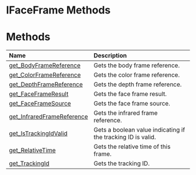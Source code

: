 IFaceFrame Methods  
==================  

<span id="publicmethodsSection"></span>

Methods  
=======  

<table>
<colgroup>
<col width="30%" />
<col width="60%" />
</colgroup>
<thead>
<tr class="header">
<th align="left">Name</th>
<th align="left">Description</th>
</tr>
</thead>
<tbody>
<tr class="odd">
<td align="left"><a href="Methods/get_BodyFrameReference.md">get_BodyFrameReference</a></td>
<td align="left">Gets the body frame reference.</td>
</tr>
<tr class="even">
<td align="left"><a href="Methods/get_ColorFrameReference.md">get_ColorFrameReference</a></td>
<td align="left">Gets the color frame reference.</td>
</tr>
<tr class="odd">
<td align="left"><a href="Methods/get_DepthFrameReference.md">get_DepthFrameReference</a></td>
<td align="left">Gets the depth frame reference.</td>
</tr>
<tr class="even">
<td align="left"><a href="Methods/get_FaceFrameResult_Method.md">get_FaceFrameResult</a></td>
<td align="left">Gets the face frame result.</td>
</tr>
<tr class="odd">
<td align="left"><a href="Methods/get_FaceFrameSource_Method.md">get_FaceFrameSource</a></td>
<td align="left">Gets the face frame source.</td>
</tr>
<tr class="even">
<td align="left"><a href="Methods/get_InfraredFrameReference.md">get_InfraredFrameReference</a></td>
<td align="left">Gets the infrared frame reference.</td>
</tr>
<tr class="odd">
<td align="left"><a href="Methods/get_IsTrackingIdValid_Method.md">get_IsTrackingIdValid</a></td>
<td align="left">Gets a boolean value indicating if the tracking ID is valid.</td>
</tr>
<tr class="even">
<td align="left"><a href="Methods/get_RelativeTime_Method.md">get_RelativeTime</a></td>
<td align="left">Gets the relative time of this frame.</td>
</tr>
<tr class="odd">
<td align="left"><a href="Methods/get_TrackingId_Method.md">get_TrackingId</a></td>
<td align="left">Gets the tracking ID.</td>
</tr>
</tbody>
</table>



<!--Please do not edit the data in the comment block below.-->
<!--
TOCTitle : IFaceFrame Methods
RLTitle : IFaceFrame Methods
KeywordK : IFaceFrame interface, methods
KeywordA : Methods.T:Microsoft.Kinect.face.IFaceFrame
AssetID : Methods.T:Microsoft.Kinect.face.IFaceFrame
Locale : en-us
CommunityContent : 1
TargetOS : Windows
TopicType : kbSyntax
DocSet : K4Wv2
ProjType : K4Wv2Proj
Technology : Kinect for Windows
Product : Kinect for Windows SDK v2
productversion : 20
-->
